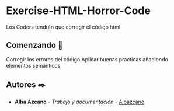 # Exercise-HTML-Horror-Code
Los Coders tendrán que corregir el código html

## Comenzando 🚀

Corregir los errores del código
Aplicar buenas practicas añadiendo elementos semánticos

## Autores ✒️

* **Alba Azcano** - *Trabajo y documentación* - [Albazcano](https://github.com/Albazcano)
